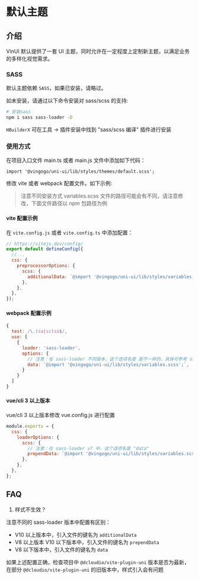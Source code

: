# 默认主题

## 介绍

VinUI 默认提供了一套 UI 主题，同时允许在一定程度上定制新主题，以满足业务的多样化视觉需求。

### SASS

默认主题依赖 `SASS`，如果已安装，请略过。

如未安装，请通过以下命令安装对 sass/scss 的支持:

```bash
# 安装sass
npm i sass sass-loader -D
```

`HBuilderX` 可在工具 -> 插件安装中找到 "sass/scss 编译" 插件进行安装

### 使用方式

在项目入口文件 main.ts 或者 main.js 文件中添加如下代码：

```
import '@vingogo/uni-ui/lib/styles/themes/default.scss';
```

修改 vite 或者 webpack 配置文件。如下示例:

> 注意不同安装方式 variables.scss 文件的路径可能会有不同，请注意修改，下面文件路径以 npm 包路径为例

#### vite 配置示例

在 `vite.config.js` 或者 `vite.config.ts` 中添加配置：

```js
// https://vitejs.dev/config/
export default defineConfig({
  //...
  css: {
    preprocessorOptions: {
      scss: {
        additionalData: `@import '@vingogo/uni-ui/lib/styles/variables.scss';`,
      },
    },
  },
});
```

#### webpack 配置示例

```js
{
  test: /\.(sa|sc)ss$/,
  use: [
    {
      loader: 'sass-loader',
      options: {
        // 注意：在 sass-loader 不同版本，这个选项名是 是不一样的，具体可参考 sass-loader对应的版本文档
        data: `@import '@vingogo/uni-ui/lib/styles/variables.scss';`,
      }
    }
  ]
}
```

#### vue/cli 3 以上版本

vue/cli 3 以上版本修改 vue.config.js 进行配置

```js
module.exports = {
  css: {
    loaderOptions: {
      scss: {
        // 注意：在 sass-loader v7 中，这个选项名是 "data"
        prependData: `@import '@vingogo/uni-ui/lib/styles/variables.scss';`,
      },
    },
  },
};
```

## FAQ

1. 样式不生效？

注意不同的 sass-loader 版本中配置有区别：

- V10 以上版本中，引入文件的键名为 `additionalData`
- V8 以上版本 V10 以下版本中，引入文件的键名为 `prependData`
- V8 以下版本中，引入文件的键名为 `data`

如果上述配置正确，检查项目中 `@dcloudio/vite-plugin-uni` 版本是否为最新，在部分 `@dcloudio/vite-plugin-uni` 的旧版本中，样式引入会有问题
